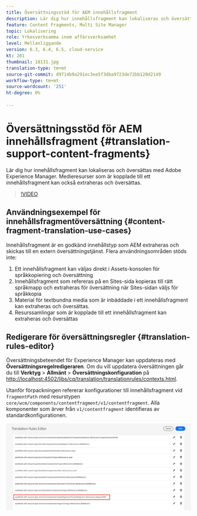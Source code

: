 ```yaml
---
title: Översättningsstöd för AEM innehållsfragment
description: Lär dig hur innehållsfragment kan lokaliseras och översättas med Adobe Experience Manager. Medieresurser som är kopplade till ett innehållsfragment kan också extraheras och översättas.
feature: Content Fragments, Multi Site Manager
topic: Lokalisering
role: Yrkesverksamma inom affärsverksamhet
level: Mellanliggande
version: 6.3, 6.4, 6.5, cloud-service
kt: 201
thumbnail: 18131.jpg
translation-type: tm+mt
source-git-commit: d9714b9a291ec3ee5f3dba9723de72bb120d2149
workflow-type: tm+mt
source-wordcount: '251'
ht-degree: 0%

---
```



# Översättningsstöd för AEM innehållsfragment {#translation-support-content-fragments}

Lär dig hur innehållsfragment kan lokaliseras och översättas med Adobe Experience Manager. Medieresurser som är kopplade till ett innehållsfragment kan också extraheras och översättas.

>[!VIDEO](https://video.tv.adobe.com/v/18131/?quality=12&learn=on)

## Användningsexempel för innehållsfragmentöversättning {#content-fragment-translation-use-cases}

Innehållsfragment är en godkänd innehållstyp som AEM extraheras och skickas till en extern översättningstjänst. Flera användningsområden stöds inte:

1. Ett innehållsfragment kan väljas direkt i Assets-konsolen för språkkopiering och översättning
2. Innehållsfragment som refereras på en Sites-sida kopieras till rätt språkmapp och extraheras för översättning när Sites-sidan väljs för språkkopia
3. Material för textbundna media som är inbäddade i ett innehållsfragment kan extraheras och översättas.
4. Resurssamlingar som är kopplade till ett innehållsfragment kan extraheras och översättas

## Redigerare för översättningsregler {#translation-rules-editor}

Översättningsbeteendet för Experience Manager kan uppdateras med **Översättningsregelredigeraren**. Om du vill uppdatera översättningen går du till **Verktyg** > **Allmänt** > **Översättningskonfiguration** på [http://localhost:4502/libs/cq/translation/translationrules/contexts.html](http://localhost:4502/libs/cq/translation/translationrules/contexts.html).

Utanför förpackningen refererar konfigurationer till innehållsfragment vid `fragmentPath` med resurstypen `core/wcm/components/contentfragment/v1/contentfragment`. Alla komponenter som ärver från `v1/contentfragment` identifieras av standardkonfigurationen.

![Redigerare för översättningsregler](assets/translation-configuration.png)
